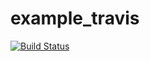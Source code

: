 # example_travis

[![Build Status](https://travis-ci.com/Camiloez/example_travis.svg?branch=master)](https://travis-ci.com/Camiloez/example_travis)
